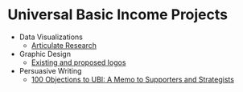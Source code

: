 # Universal Basic Income Projects

* Data Visualizations
  - [Articulate Research](http://www.articulateresearch.com/basicincome.php)
* Graphic Design
  - [Existing and proposed logos](http://www.guaranteedbasicincome.org/ubilogo.html)
* Persuasive Writing
  - [100 Objections to UBI: A Memo to Supporters and Strategists](https://docs.google.com/document/d/12_smWy21QDsUKXm-4GbS3CsUWieo82ITOWnl4J3K6DU/edit?usp=sharing)
